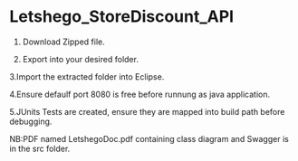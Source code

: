 # Letshego_StoreDiscount_API
1. Download Zipped file.

2. Export into your desired folder.

3.Import the extracted folder into Eclipse.

4.Ensure defaulf port 8080 is free before runnung as java application.

5.JUnits Tests are created, ensure they are mapped into build path before debugging.

NB:PDF named LetshegoDoc.pdf containing class diagram and Swagger is in the src folder.
